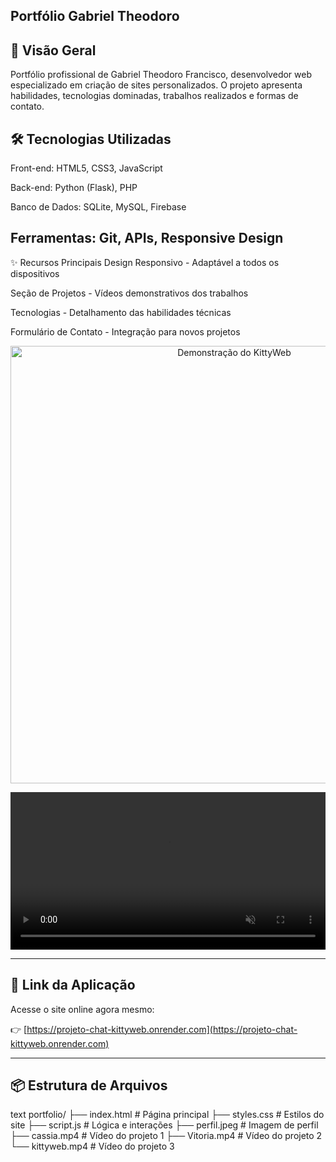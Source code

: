 Portfólio Gabriel Theodoro
-----------

📌 Visão Geral
---------
Portfólio profissional de Gabriel Theodoro Francisco, desenvolvedor web especializado em criação de sites personalizados. O projeto apresenta habilidades, tecnologias dominadas, trabalhos realizados e formas de contato.

🛠 Tecnologias Utilizadas
------
Front-end: HTML5, CSS3, JavaScript

Back-end: Python (Flask), PHP

Banco de Dados: SQLite, MySQL, Firebase

Ferramentas: Git, APIs, Responsive Design
------
✨ Recursos Principais
Design Responsivo - Adaptável a todos os dispositivos

Seção de Projetos - Vídeos demonstrativos dos trabalhos

Tecnologias - Detalhamento das habilidades técnicas

Formulário de Contato - Integração para novos projetos

<p align="center">
  <img src="video/kittyweb.gif" alt="Demonstração do KittyWeb" width="700"/>
</p>


<p align="center">
  <video src="video/kittyweb.mp4" autoplay muted playsinline width="100%">
    Seu navegador não suporta a tag de vídeo HTML5.
  </video>
</p>


---

## 🔗 Link da Aplicação

Acesse o site online agora mesmo:

👉 [https://projeto-chat-kittyweb.onrender.com](https://projeto-chat-kittyweb.onrender.com)

---
📦 Estrutura de Arquivos
--------
text
portfolio/
├── index.html          # Página principal
├── styles.css          # Estilos do site
├── script.js           # Lógica e interações
├── perfil.jpeg         # Imagem de perfil
├── cassia.mp4          # Vídeo do projeto 1
├── Vitoria.mp4         # Vídeo do projeto 2
└── kittyweb.mp4        # Vídeo do projeto 3
